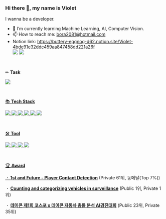 ### Hi there 👋, my name is Violet
I wanna be a developer.	

- 🌱 I’m currently learning Machine Learning, AI, Computer Vision.	
- 📫 How to reach me: bora2081@hotmail.com
- Notion link: https://buttery-eggnog-d62.notion.site/Violet-4bde91e32ddc459aa847458dd221a26f <br/>
<a href="https://buttery-eggnog-d62.notion.site/Violet-4bde91e32ddc459aa847458dd221a26f" target="_blank"><img src="https://img.shields.io/badge/Notion-00c9f2?style=flat-square&logo=notion&logoColor=white"/></a>
<a href="https://github.com/violet417" target="_blank"><img src="https://img.shields.io/badge/GitHub-2a2a2a?style=flat-square&logo=GigHub&logoColor=white"/></a>

<br/>

✏ **Task**

<a href="https://github.com/dbtjr1103/mainpj"><img src="https://img.shields.io/badge/CV-Object Detection-blue"/> 

<br/>

📚 **Tech Stack**

<img src="https://img.shields.io/badge/Python-3766AB?style=flat-square&logo=Python&logoColor=white"/>  <img src="https://img.shields.io/badge/Java-007396?style=flat-square&logo=Java&logoColor=white"/> <img src="https://img.shields.io/badge/MySQL-4479A1?style=flat-square&logo=MySQL&logoColor=white"/> <img src="https://img.shields.io/badge/TensorFlow-FF6F00?style=flat-square&logo=TensorFlow&logoColor=white"/> <img src="https://img.shields.io/badge/PyTorch-EE4C2C?style=flat-square&logo=PyTorch&logoColor=white"/> <img src="https://img.shields.io/badge/Flask-000000?style=flat-square&logo=Flask&logoColor=white"/> 

<br/>  
 
🛠 **Tool**

<img src="https://img.shields.io/badge/Colab-F9AB00?style=flat-square&logo=Google Colab&logoColor=white"/> <img src="https://img.shields.io/badge/VSCode-007ACC?style=flat-square&logo=Visual Studio Code&logoColor=white"/> <img src="https://img.shields.io/badge/AWS-232F3E?style=flat-square&logo=Amazon AWS&logoColor=white"/> <img src="https://img.shields.io/badge/Android-3DDC84?style=flat-square&logo=Android&logoColor=white"/>

<br/>
  
🏆 **Award**
   
**ㆍ <a href="https://www.kaggle.com/competitions/nfl-player-contact-detection">1st and Future - Player Contact Detection</a>**  (Private 61위, 동메달(Top 7%))
 
**ㆍ <a href="https://www.kaggle.com/competitions/counting-and-categorizing-vehicles-in-surveillance">Counting and categorizing vehicles in surveillance</a>**  (Public 1위, Private 1위)
 
**ㆍ <a href="https://dacon.io/competitions/official/236064/overview/description">데이콘 제1회 코스포 x 데이콘 자동차 충돌 분석 AI경진대회</a>**  (Public 23위, Private 35위)
